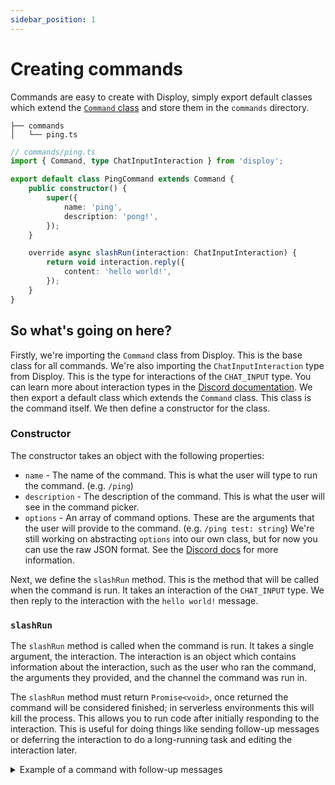 ```yaml
---
sidebar_position: 1
---
```


# Creating commands

Commands are easy to create with Disploy, simply export default classes which extend the [`Command` class](/docs/Documentation/disploy/classes/Command) and store them in the `commands` directory.

```
├── commands
│   └── ping.ts
```

```ts
// commands/ping.ts
import { Command, type ChatInputInteraction } from 'disploy';

export default class PingCommand extends Command {
	public constructor() {
		super({
			name: 'ping',
			description: 'pong!',
		});
	}

	override async slashRun(interaction: ChatInputInteraction) {
		return void interaction.reply({
			content: 'hello world!',
		});
	}
}
```

## So what's going on here?

Firstly, we're importing the `Command` class from Disploy. This is the base class for all commands. We're also importing the `ChatInputInteraction` type from Disploy. This is the type for interactions of the `CHAT_INPUT` type. You can learn more about interaction types in the [Discord documentation](https://discord.com/developers/docs/interactions/application-commands#application-command-object-application-command-types). We then export a default class which extends the `Command` class. This class is the command itself. We then define a constructor for the class.

### Constructor

The constructor takes an object with the following properties:

- `name` - The name of the command. This is what the user will type to run the command. (e.g. `/ping`)
- `description` - The description of the command. This is what the user will see in the command picker.
- `options` - An array of command options. These are the arguments that the user will provide to the command. (e.g. `/ping test: string`) We're still working on abstracting `options` into our own class, but for now you can use the raw JSON format. See the [Discord docs](https://discord.com/developers/docs/interactions/application-commands#application-command-object-application-command-option-structure) for more information.

Next, we define the `slashRun` method. This is the method that will be called when the command is run. It takes an interaction of the `CHAT_INPUT` type. We then reply to the interaction with the `hello world!` message.

### `slashRun`

The `slashRun` method is called when the command is run. It takes a single argument, the interaction. The interaction is an object which contains information about the interaction, such as the user who ran the command, the arguments they provided, and the channel the command was run in.

The `slashRun` method must return `Promise<void>`, once returned the command will be considered finished; in serverless environments this will kill the process. This allows you to run code after initially responding to the interaction. This is useful for doing things like sending follow-up messages or deferring the interaction to do a long-running task and editing the interaction later.

<details>
  <summary> Example of a command with follow-up messages </summary>

```ts
import { Command, type ChatInputInteraction } from 'disploy';

export default class HeyCommand extends Command {
	public constructor() {
		super({
			name: 'hey',
			description: 'heyy!',
		});
	}

	override async slashRun(interaction: ChatInputInteraction) {
		interaction.deferReply(); // Initial response

		await new Promise((resolve) => setTimeout(resolve, 2000));

		interaction.editReply({
			content: `Just wanted to say hey!`,
		}); // Follow up message

		// Command is implicitly returned here
	}
}
```

</details>
